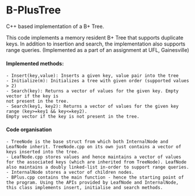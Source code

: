 # B-PlusTree
C++ based implementation of a B+ Tree.

This code implements a memory resident B+ Tree that supports duplicate keys.  In addition to insertion and search, the implementation also supports range queries.
(Implemented as a part of an assignment at UFL, Gainesville)  


#### Implemented methods:  
	- Insert(key,value): Inserts a given key, value pair into the tree  
	- Initialize(m): Initializes a tree with given order (supported values > 2)  
	- Search(key): Returns a vector of values for the given key. Empty vector if the key is 
	not present in the tree.  
	- Search(key1, key2): Returns a vector of values for the given key range (key>=key1 && key<=key2). 
	Empty vector if the key is not present in the tree.  


#### Code organisation
	- TreeNode is the base struct from which both InternalNode and LeafNode inherit. TreeNode.cpp on its own just contains a vector of keys inserted into the tree.
	- LeafNode.cpp stores values and hence maintains a vector of values for the associated keys (which are inherited from TreeNode). LeafNode also maintains a doubly linked-list in-order to support range queries.
	- InternalNode stores a vector of children nodes.
	- BPlus.cpp contains the main function - hence the starting point of the program. Using the APIs provided by LeafNode and InternalNode, this class implements insert, initialise and search methods.



